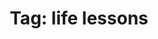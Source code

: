 ---
layout: archive
title: "Tag: life lessons"
tag: life lessons
permalink: /tags/life-lessons/
--- 